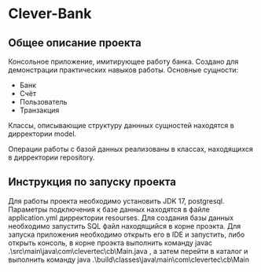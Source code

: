 # Clever-Bank
Общее описание проекта
----------------------

Консольное приложение, имитирующее работу банка. Создано для демонстрации практических навыков работы.
Основные сущности:
- Банк
- Счёт
- Пользователь
- Транзакция

Классы, описывающие структуру даннных сущностей находятся в дирректории model.

Операции работы с базой данных реализованы в классах, находящихся в дирректории repository.

Инструкция по запуску проекта
------------------------------
Для работы проекта необходимо установить JDK 17, postgresql.
Параметры подключения к базе данных находятся в файле application.yml дирректории resourses.
Для создания базы данных необходимо запустить SQL файл находящийся в корне проэкта.
Для запуска приложения необходимо открыть его в IDE и запустить, либо 
открыть консоль, в корне проэкта выполнить команду javac .\src\main\java\com\clevertec\cb\Main.java ,
а затем перейти в каталог и выполнить команду java .\build\classes\java\main\com\clevertec\cb\Main
